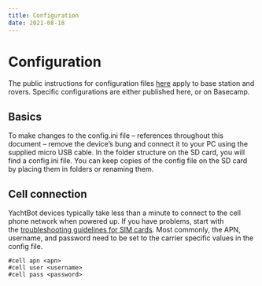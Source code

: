 ```yaml
---
title: Configuration
date: 2021-08-18
---
```


# Configuration

The public instructions for configuration files [here](../../YachtBot%20Products/YachtBot%20product%20family%20fundamentals/Making%20configuration%20changes%20on%20YachtBot%20devices.md) apply to base station and rovers. Specific configurations are either published here, or on Basecamp.

## Basics

To make changes to the config.ini file – references throughout this document – remove the device’s bung and connect it to your PC using the supplied micro USB cable. In the folder structure on the SD card, you will find a config.ini file. You can keep copies of the config file on the SD card by placing them in folders or renaming them.

## Cell connection

YachtBot devices typically take less than a minute to connect to the cell phone network when powered up. If you have problems, start with the [troubleshooting guidelines for SIM cards](../../YachtBot%20Products/YachtBot%20product%20family%20fundamentals/Cellular%20connectivity%20trouble%20shooting.md). Most commonly, the APN, username, and password need to be set to the carrier specific values in the config file.

```
#cell apn <apn>
#cell user <username>
#cell pass <password>
```
